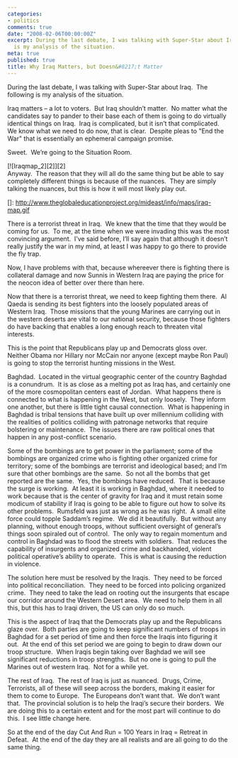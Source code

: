 ```yaml
---
categories:
- politics
comments: true
date: "2008-02-06T00:00:00Z"
excerpt: During the last debate, I was talking with Super-Star about Iraq.  The following
  is my analysis of the situation.
meta: true
published: true
title: Why Iraq Matters, but Doesn&#8217;t Matter
---
```


During the last debate, I was talking with Super-Star about Iraq.  The following is my analysis of the situation.

Iraq matters – a lot to voters.  But Iraq shouldn’t matter.  No matter what the candidates say to pander to their base each of them is going to do virtually identical things on Iraq.  Iraq is complicated, but it isn’t that complicated.  We know what we need to do now, that is clear.  Despite pleas to "End the War" that is essentially an ephemeral campaign promise.  

Sweet.  We’re going to the Situation Room.

[![Iraqmap_2][2]][2]  
Anyway.  The reason that they will all do the same thing but be able to say completely different things is because of the nuances.  They are simply talking the nuances, but this is how it will most likely play out.  

 []: http://www.theglobaleducationproject.org/mideast/info/maps/iraq-map.gif

There is a terrorist threat in Iraq.  We knew that the time that they would be coming for us.  To me, at the time when we were invading this was the most convincing argument.  I’ve said before, I’ll say again that although it doesn’t really justify the war in my mind, at least I was happy to go there to provide the fly trap.  

Now, I have problems with that, because whereever there is fighting there is collateral damage and now Sunnis in Western Iraq are paying the price for the neocon idea of better over there than here.  

Now that there is a terrorist threat, we need to keep fighting them there.  Al Qaeda is sending its best fighters into the loosely populated areas of Western Iraq.  Those missions that the young Marines are carrying out in the western deserts are vital to our national security, because those fighters do have backing that enables a long enough reach to threaten vital interests.

This is the point that Republicans play up and Democrats gloss over.  Neither Obama nor Hillary nor McCain nor anyone (except maybe Ron Paul) is going to stop the terrorist hunting missions in the West.  

Baghdad.  Located in the virtual geographic center of the country Baghdad is a conundrum.  It is as close as a melting pot as Iraq has, and certainly one of the more cosmopolitan centers east of Jordan.  What happens there is connected to what is happening in the West, but only loosely.  They inform one another, but there is little tight causal connection.  What is happening in Baghdad is tribal tensions that have built up over millennium colliding with the realities of politics colliding with patronage networks that require bolstering or maintenance.  The issues there are raw political ones that happen in any post-conflict scenario.  

Some of the bombings are to get power in the parliament; some of the bombings are organized crime who is fighting other organized crime for territory; some of the bombings are terrorist and ideological based; and I’m sure that other bombings are the same.  So not all the bombs that get reported are the same.  Yes, the bombings have reduced.  That is because the surge is working.  At least it is working in Baghdad, where it needed to work because that is the center of gravity for Iraq and it must retain some modicum of stability if Iraq is going to be able to figure out how to solve its other problems.  Rumsfeld was just as wrong as he was right.  A small elite force could topple Saddam’s regime.  We did it beautifully.  But without any planning, without enough troops, without sufficient oversight of general’s things soon spiraled out of control.  The only way to regain momentum and control in Baghdad was to flood the streets with soldiers.  That reduces the capability of insurgents and organized crime and backhanded, violent political operative’s ability to operate.  This is what is causing the reduction in violence.

The solution here must be resolved by the Iraqis.  They need to be forced into political reconciliation.  They need to be forced into policing organized crime.  They need to take the lead on rooting out the insurgents that escape our corridor around the Western Desert area.  We need to help them in all this, but this has to Iraqi driven, the US can only do so much.

This is the aspect of Iraq that the Democrats play up and the Republicans glaze over.  Both parties are going to keep significant numbers of troops in Baghdad for a set period of time and then force the Iraqis into figuring it out.  At the end of this set period we are going to begin to draw down our troop structure.  When Iraqis begin taking over Baghdad we will see significant reductions in troop strengths.  But no one is going to pull the Marines out of western Iraq.  Not for a while yet.  

The rest of Iraq.  The rest of Iraq is just as nuanced.  Drugs, Crime, Terrorists, all of these will seep across the borders, making it easier for them to come to Europe.  The Europeans don’t want that.  We don’t want that.  The provincial solution is to help the Iraqi’s secure their borders.  We are doing this to a certain extent and for the most part will continue to do this.  I see little change here.

So at the end of the day Cut And Run = 100 Years in Iraq = Retreat in Defeat.  At the end of the day they are all realists and are all going to do the same thing.